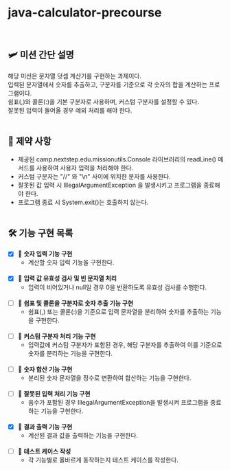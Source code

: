 # java-calculator-precourse
<br>

## 🛩️ 미션 간단 설명
해당 미션은 문자열 덧셈 계산기를 구현하는 과제이다.  
입력된 문자열에서 숫자를 추출하고, 구분자를 기준으로 각 숫자의 합을 계산하는 프로그램이다.  
쉼표(,)와 콜론(:)을 기본 구분자로 사용하며, 커스텀 구분자를 설정할 수 있다.  
잘못된 입력이 들어올 경우 예외 처리를 해야 한다.
<br><br>

## 🔐 제약 사항
- 제공된 camp.nextstep.edu.missionutils.Console 라이브러리의 readLine() 메서드를 사용하여 사용자 입력을 처리해야 한다.
- 커스텀 구분자는 "//" 와 "\n" 사이에 위치한 문자를 사용한다.
- 잘못된 값 입력 시 IllegalArgumentException 을 발생시키고 프로그램을 종료해야 한다.
- 프로그램 종료 시 System.exit()는 호출하지 않는다.
  <br><br>

## 🛠️ 기능 구현 목록
- [x] 📌 <b>숫자 입력 기능 구현</b>
    - 계산할 숫자 입력 기능을 구현한다. 
      <br><br>
- [x] 📌 <b>입력 값 유효성 검사 및 빈 문자열 처리</b> 
    - 입력이 비어있거나 null일 경우 0을 반환하도록 유효성 검사를 수행한다.
<br><br>
- [ ] 📌 <b>쉼표 및 콜론을 구분자로 숫자 추출 기능 구현</b> 
    - 쉼표(,) 또는 콜론(:)을 기준으로 입력 문자열을 분리하여 숫자를 추출하는 기능을 구현한다.
      <br><br>
- [ ] 📌 <b>커스텀 구분자 처리 기능 구현</b> 
    - 입력값에 커스텀 구분자가 포함된 경우, 해당 구분자를 추출하여 이를 기준으로 숫자를 분리하는 기능을 구현한다.
      <br><br>
- [ ] 📌 <b>숫자 합산 기능 구현</b> 
    - 분리된 숫자 문자열을 정수로 변환하여 합산하는 기능을 구현한다.
      <br><br>
- [ ] 📌 <b>잘못된 입력 처리 기능 구현</b> 
    - 음수가 포함된 경우 IllegalArgumentException을 발생시켜 프로그램을 종료하는 기능을 구현한다.
      <br><br>
- [x] 📌 <b>결과 출력 기능 구현</b> 
    - 계산된 결과 값을 출력하는 기능을 구현한다.
      <br><br>
- [ ] 📌 <b>테스트 케이스 작성</b> 
    - 각 기능별로 올바르게 동작하는지 테스트 케이스를 작성한다.